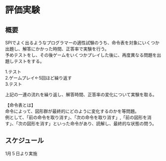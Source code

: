 # 評価実験
## 概要
SPIでよく出るようなプログラマーの適性試験のうち、命令表を対象にいくつか出題し、解答にかかった時間、正答率で実験を行う。  
予めテストをし、その後ゲームをいくつかプレイした後に、再度異なる問題を出題しテストをする。

1.テスト  
2.ゲームプレイ←5回ほど繰り返す  
3.テスト

上記の一連の流れを繰り返し、解答時間、正答率の変化について実験を取る。

【命令表とは】  
命令によって、図形群が最終的にどのように変化するのかを等問題。  
例として、「前の命令を取り消す」、「次の命令を取り消す」,「前の図形を消す」、「次の図形を消す」といった命令があり、読解し、最終的な状態の問う。


## スケジュール
1月５日より実施